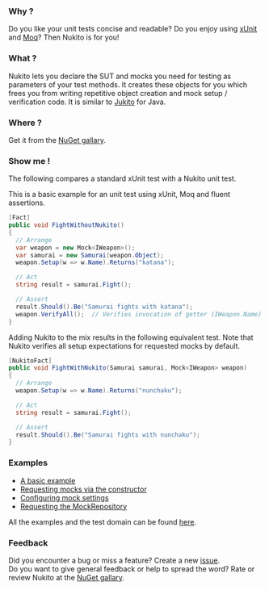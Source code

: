 ### Why ?
Do you like your unit tests concise and readable?
Do you enjoy using [xUnit][xunit] and [Moq][moq]?
Then Nukito is for you!

### What ?
Nukito lets you declare the SUT and mocks you need for testing as parameters of your test methods.
It creates these objects for you which frees you from writing repetitive object creation and mock setup / verification code.
It is similar to [Jukito][jukito] for Java.

### Where ?
Get it from the [NuGet gallary][nuget].

### Show me !
The following compares a standard xUnit test with a Nukito unit test.

This is a basic example for an unit test using xUnit, Moq and fluent assertions.

```c#
[Fact]
public void FightWithoutNukito()
{
  // Arrange
  var weapon = new Mock<IWeapon>();
  var samurai = new Samurai(weapon.Object);
  weapon.Setup(w => w.Name).Returns("katana");

  // Act
  string result = samurai.Fight();

  // Assert
  result.Should().Be("Samurai fights with katana");
  weapon.VerifyAll();  // Verifies invocation of getter (IWeapon.Name)
}
```

Adding Nukito to the mix results in the following equivalent test.
Note that Nukito verifies all setup expectations for requested mocks by default.

```c#
[NukitoFact]
public void FightWithNukito(Samurai samurai, Mock<IWeapon> weapon)
{
  // Arrange
  weapon.Setup(w => w.Name).Returns("nunchaku");

  // Act
  string result = samurai.Fight();

  // Assert
  result.Should().Be("Samurai fights with nunchaku");
}
```

### Examples

* [A basic example](https://github.com/yln/Nukito/blob/master/Nukito.Example/BasicExample.cs)
* [Requesting mocks via the constructor](https://github.com/yln/Nukito/blob/master/Nukito.Example/ConstructorExample.cs)
* [Configuring mock settings](https://github.com/yln/Nukito/blob/master/Nukito.Example/SettingsExample.cs)
* [Requesting the MockRepository](https://github.com/yln/Nukito/blob/master/Nukito.Example/MockRepositoryExample.cs)

All the examples and the test domain can be found [here][examples].

### Feedback
Did you encounter a bug or miss a feature? Create a new [issue][issues].  
Do you want to give general feedback or help to spread the word?
Rate or review Nukito at the [NuGet gallary][nuget].


[xunit]:    http://xunit.codeplex.com
[moq]:      http://code.google.com/p/moq/wiki/QuickStart
[jukito]:   http://code.google.com/p/jukito
[nuget]:    http://nuget.org/List/Packages/Nukito
[issues]:   https://github.com/yln/Nukito/issues
[examples]: https://github.com/yln/Nukito/tree/master/Nukito.Example
